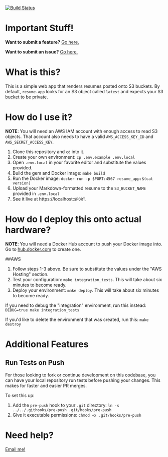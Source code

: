 [![Build Status](https://travis-ci.org/carlosonunez/resume-app.svg?branch=master)](https://travis-ci.org/carlosonunez/resume-app)

Important Stuff!
================

**Want to submit a feature?** [Go here.](https://github.com/carlosonunez/resume-app/issues/new?labels=enhancement&title=[Feature]&template=feature_request_template.md)

**Want to submit an issue?** [Go here.](https://github.com/carlosonunez/resume-app/issues/new?labels=bug&title=[Bug]&template=issue_template.md)

What is this?
=============

This is a simple web app that renders resumes posted onto S3 buckets.
By default, `resume-app` looks for an S3 object called
`latest` and expects your S3 bucket to be private.

How do I use it?
===============

**NOTE**: You will need an AWS IAM account with enough access to read S3 objects.
That account also needs to have a valid `AWS_ACCESS_KEY_ID` and 
`AWS_SECRET_ACCESS_KEY`.

1. Clone this repository and `cd` into it.
2. Create your own environment: `cp .env.example .env.local`
3. Open `.env.local` in your favorite editor and substitute the values provided.
4. Build the gem and Docker image: `make build`
5. Run the Docker image: `docker run -p $PORT:4567 resume_app:$(cat version)`
6. Upload your Markdown-formatted resume to the `S3_BUCKET_NAME` provided in `.env.local`
7. See it live at https://localhost:`$PORT`.

How do I deploy this onto actual hardware?
===========================================

**NOTE**: You will need a Docker Hub account to push your Docker image into.
Go to [hub.docker.com](https://hub.docker.com) to create one.

##AWS

1. Follow steps 1-3 above. Be sure to substitute the values under the "AWS Hosting" section.
2. Test your configuration: `make integration_tests`. This will take about six minutes to become ready.
3. Deploy your environment: `make deploy`. This will take about six minutes to become ready.

If you need to debug the "integration" environment, run this instead: `DEBUG=true make integration_tests`

If you'd like to delete the environment that was created, run this: `make destroy`


Additional Features
===================

Run Tests on Push
------------------

For those looking to fork or continue development on this codebase, you can have your local repository
run tests before pushing your changes. This makes for faster and easier PR merges.

To set this up:

1. Add the `pre-push` hook to your `.git` directory: `ln -s ../../.githooks/pre-push .git/hooks/pre-push`
2. Give it executable permissions: `chmod +x .git/hooks/pre-push`

Need help?
==========

[Email me!](mailto:dev@carlosnunez.me)
